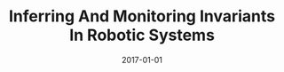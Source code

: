 ---
title: "Inferring And Monitoring Invariants In Robotic Systems"
date: 2017-01-01
venue: ""
paperurl: https://doi.org/10.1007/s10514-016-9576-y
authors: "Hengle Jiang, Sebastian G Elbaum and Carrick Detweiler"
awards: ""
---
